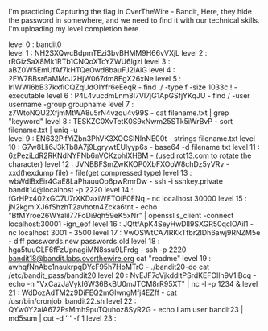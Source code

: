 I'm practicing Capturing the flag in OverTheWire - Bandit, Here, they hide the password in somewhere,
and we need to find it with our technical skills. I'm uploading my level completion here

level 0 : bandit0  
level 1 : NH2SXQwcBdpmTEzi3bvBHMM9H66vVXjL 
level 2 : rRGizSaX8Mk1RTb1CNQoXTcYZWU6lgzi
level 3 : aBZ0W5EmUfAf7kHTQeOwd8bauFJ2lAiG
level 4 : 2EW7BBsr6aMMoJ2HjW067dm8EgX26xNe
level 5 : lrIWWI6bB37kxfiCQZqUdOIYfr6eEeqR - find ./ -type f -size 1033c ! -executable
level 6 : P4L4vucdmLnm8I7Vl7jG1ApGSfjYKqJU - find / -user username -group groupname
level 7 : z7WtoNQU2XfjmMtWA8u5rN4vzqu4v99S - cat filename.txt | grep "keyword" 
level 8 : TESKZC0XvTetK0S9xNwm25STk5iWrBvP - sort filename.txt | uniq -u  
level 9 : EN632PlfYiZbn3PhVK3XOGSlNInNE00t - strings filename.txt
level 10 : G7w8LIi6J3kTb8A7j9LgrywtEUlyyp6s - base64 -d filename.txt
level 11 : 6zPeziLdR2RKNdNYFNb6nVCKzphlXHBM - (used rot13.com to rotate the character)
level 12 : JVNBBFSmZwKKOP0XbFXOoW8chDz5yVRv - xxd(hexdump file) - file(get compressed type)
level 13 : wbWdlBxEir4CaE8LaPhauuOo6pwRmrDw - ssh -i sshkey.private bandit14@localhost -p 2220
level 14 : fGrHPx402xGC7U7rXKDaxiWFTOiF0ENq  - nc localhost 30000
level 15 : jN2kgmIXJ6fShzhT2avhotn4Zcka6tnt - echo "BfMYroe26WYalil77FoDi9qh59eK5xNr" | openssl s_client -connect localhost:30001 -ign_eof
level 16 : JQttfApK4SeyHwDlI9SXGR50qclOAil1 - nc localhost 3001 - 3500
level 17 : VwOSWtCA7lRKkTfbr2IDh6awj9RNZM5e - diff passwords.new passwords.old
level 18 : hga5tuuCLF6fFzUpnagiMN8ssu9LFrdg -  ssh -p 2220 bandit18@bandit.labs.overthewire.org cat "readme"
level 19 : awhqfNnAbc1naukrpqDYcF95h7HoMTrC -  ./bandit20-do cat /etc/bandit_pass/bandit20
level 20 : NvEJF7oVjkddltPSrdKEFOllh9V1IBcq -  echo -n "VxCazJaVykI6W36BkBU0mJTCM8rR95XT" | nc -l -p 1234  &
level 21 : WdDozAdTM2z9DiFEQ2mGlwngMfj4EZff - cat /usr/bin/cronjob_bandit22.sh
level 22 : QYw0Y2aiA672PsMmh9puTQuhoz8SyR2G - echo I am user bandit23 | md5sum | cut -d ' ' -f 1
level 23 : 

